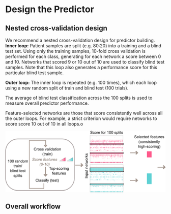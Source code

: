 # Design the Predictor

## Nested cross-validation design

We recommend a nested cross-validation design for predictor building.
**Inner loop:** Patient samples are split (e.g. 80:20) into a training and a blind test set. Using only the training samples, 10-fold cross validation is performed for each class, generating for each network a score between 0 and 10. Networks that scored 9 or 10 out of 10 are used to classify blind test samples. Note that this loop also generates a performance score for this particular blind test sample.

**Outer loop:** The inner loop is repeated (e.g. 100 times), which each loop using a new random split of train and blind test (100 trials). 

The average of blind test classification across the 100 splits is used to measure overall predictor performance. 

Feature-selected networks are those that score consistently well across all the outer loops. For example, a strict criterion would require networks to score score 10 out of 10 in all loops.o

![nestedCV.png](./_static/images/Predictor_Designs/nestedCV.png)


## Overall workflow


